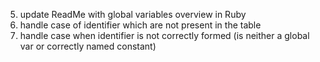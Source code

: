 5. update ReadMe with global variables overview in Ruby
7. handle case of identifier which are not present in the table
8. handle case when identifier is not correctly formed (is neither a
   global var or correctly named constant)
